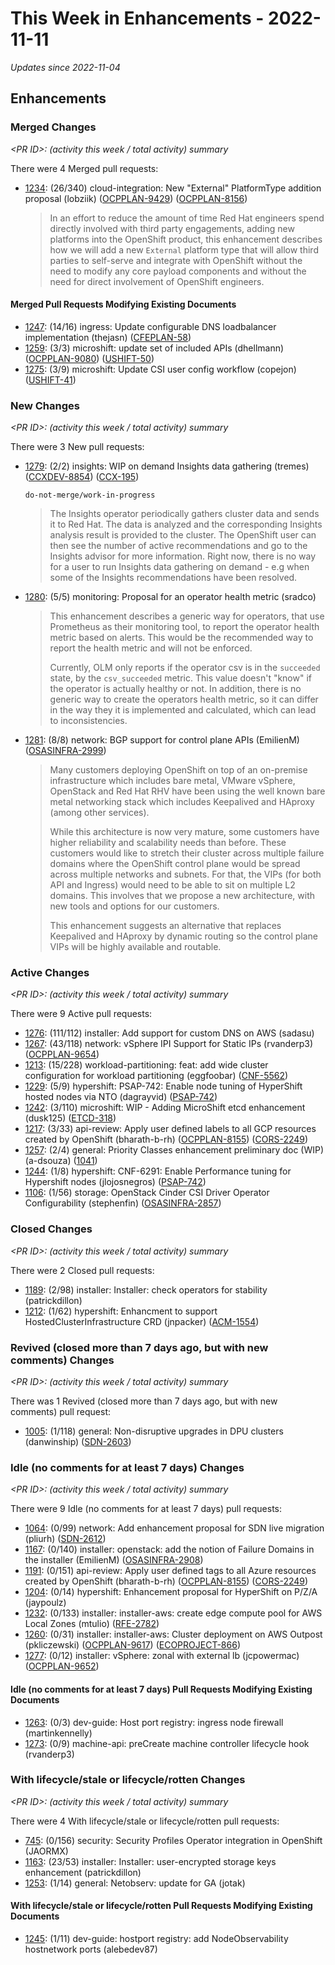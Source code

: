 # This Week in Enhancements - 2022-11-11

*Updates since 2022-11-04*


## Enhancements

### Merged Changes

*&lt;PR ID&gt;: (activity this week / total activity) summary*

There were 4 Merged pull requests:

- [1234](https://github.com/openshift/enhancements/pull/1234): (26/340) cloud-integration: New "External" PlatformType addition proposal (lobziik) ([OCPPLAN-9429](https://issues.redhat.com/browse/OCPPLAN-9429)) ([OCPPLAN-8156](https://issues.redhat.com/browse/OCPPLAN-8156))

  > In an effort to reduce the amount of time Red Hat engineers spend directly involved with third party engagements,
  > adding new platforms into the OpenShift product, this enhancement describes how we will add a new `External`
  > platform type that will allow third parties to self-serve and integrate with OpenShift without the need to modify
  > any core payload components and without the need for direct involvement of OpenShift engineers.


#### Merged Pull Requests Modifying Existing Documents

- [1247](https://github.com/openshift/enhancements/pull/1247): (14/16) ingress: Update configurable DNS loadbalancer implementation (thejasn) ([CFEPLAN-58](https://issues.redhat.com/browse/CFEPLAN-58))
- [1259](https://github.com/openshift/enhancements/pull/1259): (3/3) microshift: update set of included APIs (dhellmann) ([OCPPLAN-9080](https://issues.redhat.com/browse/OCPPLAN-9080)) ([USHIFT-50](https://issues.redhat.com/browse/USHIFT-50))
- [1275](https://github.com/openshift/enhancements/pull/1275): (3/9) microshift: Update CSI user config workflow  (copejon) ([USHIFT-41](https://issues.redhat.com/projects/USHIFT/issues/USHIFT-41))

### New Changes

*&lt;PR ID&gt;: (activity this week / total activity) summary*

There were 3 New pull requests:

- [1279](https://github.com/openshift/enhancements/pull/1279): (2/2) insights: WIP on demand Insights data gathering (tremes) ([CCXDEV-8854](https://issues.redhat.com/browse/CCXDEV-8854)) ([CCX-195](https://issues.redhat.com/browse/CCX-195))

  `do-not-merge/work-in-progress`

  > The Insights operator periodically gathers cluster data and sends it to Red Hat. The data is analyzed and the corresponding Insights analysis result is provided to the cluster. The OpenShift user can then see the number of active recommendations and go to the Insights advisor for
  > more information. Right now, there is no way for a user to run Insights data gathering on demand - e.g when some of the Insights recommendations have been resolved.

- [1280](https://github.com/openshift/enhancements/pull/1280): (5/5) monitoring: Proposal for an operator health metric (sradco)

  > This enhancement describes a generic way for operators, that use Prometheus as their monitoring tool, to report the operator health metric based on alerts.
  > This would be the recommended way to report the health metric and will not be enforced.
  >
  > Currently, OLM only reports if the operator csv is in the `succeeded` state, by the `csv_succeeded` metric.
  > This value doesn't "know" if the operator is actually healthy or not.
  > In addition, there is no generic way to create the operators health metric, so it can differ in the way they it is implemented and calculated, which can lead to inconsistencies.

- [1281](https://github.com/openshift/enhancements/pull/1281): (8/8) network: BGP support for control plane APIs (EmilienM) ([OSASINFRA-2999](https://issues.redhat.com/browse/OSASINFRA-2999))

  > Many customers deploying OpenShift on top of an on-premise infrastructure which includes bare metal, VMware vSphere,
  > OpenStack and Red Hat RHV have been using the well known bare metal networking stack which includes Keepalived and HAproxy (among other services).
  >
  > While this architecture is now very mature, some customers have higher reliability and scalability needs than before.
  > These customers would like to stretch their cluster across multiple failure domains where the OpenShift control plane
  > would be spread across multiple networks and subnets. For that, the VIPs (for both API and Ingress) would need to be able
  > to sit on multiple L2 domains. This involves that we propose a new architecture, with new tools and options for our customers.
  >
  > This enhancement suggests an alternative that replaces Keepalived and HAproxy by dynamic routing so the control plane VIPs will be highly
  > available and routable.


### Active Changes

*&lt;PR ID&gt;: (activity this week / total activity) summary*

There were 9 Active pull requests:

- [1276](https://github.com/openshift/enhancements/pull/1276): (111/112) installer: Add support for custom DNS on AWS (sadasu)
- [1267](https://github.com/openshift/enhancements/pull/1267): (43/118) network: vSphere IPI Support for Static IPs (rvanderp3) ([OCPPLAN-9654](https://issues.redhat.com/browse/OCPPLAN-9654))
- [1213](https://github.com/openshift/enhancements/pull/1213): (15/228) workload-partitioning: feat: add wide cluster configuration for workload partitioning (eggfoobar) ([CNF-5562](https://issues.redhat.com/browse/CNF-5562))
- [1229](https://github.com/openshift/enhancements/pull/1229): (5/9) hypershift: PSAP-742: Enable node tuning of HyperShift hosted nodes via NTO (dagrayvid) ([PSAP-742](https://issues.redhat.com/browse/PSAP-742))
- [1242](https://github.com/openshift/enhancements/pull/1242): (3/110) microshift: WIP - Adding MicroShift etcd enhancement (dusk125) ([ETCD-318](https://issues.redhat.com/browse/ETCD-318))
- [1217](https://github.com/openshift/enhancements/pull/1217): (3/33) api-review: Apply user defined labels to all GCP resources created by OpenShift (bharath-b-rh) ([OCPPLAN-8155](https://issues.redhat.com/browse/OCPPLAN-8155)) ([CORS-2249](https://issues.redhat.com/browse/CORS-2249))
- [1257](https://github.com/openshift/enhancements/pull/1257): (2/4) general: Priority Classes enhancement preliminary doc (WIP) (a-dsouza) ([1041](https://github.com/openshift/hypershift/issues/1041))
- [1244](https://github.com/openshift/enhancements/pull/1244): (1/8) hypershift: CNF-6291: Enable Performance tuning for Hypershift nodes (jlojosnegros) ([PSAP-742](https://issues.redhat.com/browse/PSAP-742))
- [1106](https://github.com/openshift/enhancements/pull/1106): (1/56) storage: OpenStack Cinder CSI Driver Operator Configurability (stephenfin) ([OSASINFRA-2857](https://issues.redhat.com/browse/OSASINFRA-2857))

### Closed Changes

*&lt;PR ID&gt;: (activity this week / total activity) summary*

There were 2 Closed pull requests:

- [1189](https://github.com/openshift/enhancements/pull/1189): (2/98) installer: Installer: check operators for stability (patrickdillon)
- [1212](https://github.com/openshift/enhancements/pull/1212): (1/62) hypershift: Enhancment to support HostedClusterInfrastructure CRD (jnpacker) ([ACM-1554](https://issues.redhat.com/browse/ACM-1554))

### Revived (closed more than 7 days ago, but with new comments) Changes

*&lt;PR ID&gt;: (activity this week / total activity) summary*

There was 1 Revived (closed more than 7 days ago, but with new comments) pull request:

- [1005](https://github.com/openshift/enhancements/pull/1005): (1/118) general: Non-disruptive upgrades in DPU clusters (danwinship) ([SDN-2603](https://issues.redhat.com/browse/SDN-2603))

### Idle (no comments for at least 7 days) Changes

*&lt;PR ID&gt;: (activity this week / total activity) summary*

There were 9 Idle (no comments for at least 7 days) pull requests:

- [1064](https://github.com/openshift/enhancements/pull/1064): (0/99) network: Add enhancement proposal for SDN live migration (pliurh) ([SDN-2612](https://issues.redhat.com/browse/SDN-2612))
- [1167](https://github.com/openshift/enhancements/pull/1167): (0/140) installer: openstack: add the notion of Failure Domains in the installer (EmilienM) ([OSASINFRA-2908](https://issues.redhat.com/browse/OSASINFRA-2908))
- [1191](https://github.com/openshift/enhancements/pull/1191): (0/151) api-review: Apply user defined tags to all Azure resources created by OpenShift (bharath-b-rh) ([OCPPLAN-8155](https://issues.redhat.com/browse/OCPPLAN-8155)) ([CORS-2249](https://issues.redhat.com/browse/CORS-2249))
- [1204](https://github.com/openshift/enhancements/pull/1204): (0/14) hypershift: Enhancement proposal for HyperShift on P/Z/A (jaypoulz)
- [1232](https://github.com/openshift/enhancements/pull/1232): (0/133) installer: installer-aws: create edge compute pool for AWS Local Zones (mtulio) ([RFE-2782](https://issues.redhat.com/browse/RFE-2782))
- [1260](https://github.com/openshift/enhancements/pull/1260): (0/31) installer: installer-aws: Cluster deployment on AWS Outpost (pkliczewski) ([OCPPLAN-9617](https://issues.redhat.com/browse/OCPPLAN-9617)) ([ECOPROJECT-866](https://issues.redhat.com/browse/ECOPROJECT-866))
- [1277](https://github.com/openshift/enhancements/pull/1277): (0/12) installer: vSphere: zonal with external lb (jcpowermac) ([OCPPLAN-9652](https://issues.redhat.com/browse/OCPPLAN-9652))

#### Idle (no comments for at least 7 days) Pull Requests Modifying Existing Documents

- [1263](https://github.com/openshift/enhancements/pull/1263): (0/3) dev-guide: Host port registry: ingress node firewall (martinkennelly)
- [1273](https://github.com/openshift/enhancements/pull/1273): (0/9) machine-api: preCreate machine controller lifecycle hook (rvanderp3)

### With lifecycle/stale or lifecycle/rotten Changes

*&lt;PR ID&gt;: (activity this week / total activity) summary*

There were 4 With lifecycle/stale or lifecycle/rotten pull requests:

- [745](https://github.com/openshift/enhancements/pull/745): (0/156) security: Security Profiles Operator integration in OpenShift (JAORMX)
- [1163](https://github.com/openshift/enhancements/pull/1163): (23/53) installer: Installer: user-encrypted storage keys enhancement (patrickdillon)
- [1253](https://github.com/openshift/enhancements/pull/1253): (1/14) general: Netobserv: update for GA (jotak)

#### With lifecycle/stale or lifecycle/rotten Pull Requests Modifying Existing Documents

- [1245](https://github.com/openshift/enhancements/pull/1245): (1/11) dev-guide: hostport registry: add NodeObservability hostnetwork ports (alebedev87)
